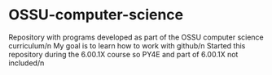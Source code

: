 # OSSU-computer-science
Repository with programs developed as part of the OSSU computer science curriculum/n
My goal is to learn how to work with github/n
Started this repository during the 6.00.1X course so PY4E and part of 6.00.1X not included/n
 



